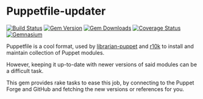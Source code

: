 Puppetfile-updater
===================

[![Build Status](https://img.shields.io/travis/camptocamp/puppetfile-updater.svg)](https://travis-ci.org/camptocamp/puppetfile-updater)
[![Gem Version](https://img.shields.io/gem/v/puppetfile-updater.svg)](https://rubygems.org/gems/puppetfile-updater)
[![Gem Downloads](https://img.shields.io/gem/dt/puppetfile-updater.svg)](https://rubygems.org/gems/puppetfile-updater)
[![Coverage Status](https://img.shields.io/coveralls/camptocamp/puppetfile-updater.svg)](https://coveralls.io/r/camptocamp/puppetfile-updater?branch=master)
[![Gemnasium](https://img.shields.io/gemnasium/camptocamp/puppetfile-updater.svg)](https://gemnasium.com/camptocamp/puppetfile-updater)

Puppetfile is a cool format, used by [librarian-puppet](https://github.com/rodjek/librarian-puppet) and [r10k](https://github.com/puppetlabs/r10k) to install and maintain collection of Puppet modules.

However, keeping it up-to-date with newer versions of said modules can be a difficult task.

This gem provides rake tasks to ease this job, by connecting to the Puppet Forge and GitHub and fetching the new versions or references for you.
